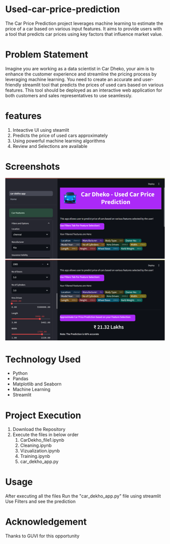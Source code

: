 # Used-car-price-prediction
The Car Price Prediction project leverages machine learning to estimate the price of a car based on various input features. It aims to provide users with a tool that predicts car prices using key factors that influence market value.
# Problem Statement
Imagine you are working as a data scientist in Car Dheko, your aim is to enhance the customer experience and streamline the pricing process by leveraging machine learning. You need to create an accurate and user-friendly streamlit tool that predicts the prices of used cars based on various features. This tool should be deployed as an interactive web application for both customers and sales representatives to use seamlessly.
# features
1. Inteactive UI using steamlit
2. Predicts the price of used cars approximately
3. Using powerful machine learning algorithms
4. Review and Selections are available
# Screenshots
![alt text](https://github.com/AruRaja11/Used-car-price-prediction/blob/e2a513cc727e5216d528e508b741a26629b26808/Screenshots/Page%201.png)
![alt text](https://github.com/AruRaja11/Used-car-price-prediction/blob/f55670270a32b688e86b65d9d70651cfb1d7f3c6/Screenshots/page%202.png)
# Technology Used 
* Python
* Pandas
* Matplotlib and Seaborn
* Machine Learning
* Streamlit
# Project Execution 
1. Download the Repository
2. Execute the files in below order
     1. CarDekho_file1.ipynb
     2. Cleaning.ipynb
     3. Vizualization.ipynb
     4. Training.ipynb
     5. car_dekho_app.py
# Usage
After executing all the files Run the "car_dekho_app.py" file using streamlit
Use Filters and see the prediction 
# Acknowledgement
Thanks to GUVI for this opportunity
                
